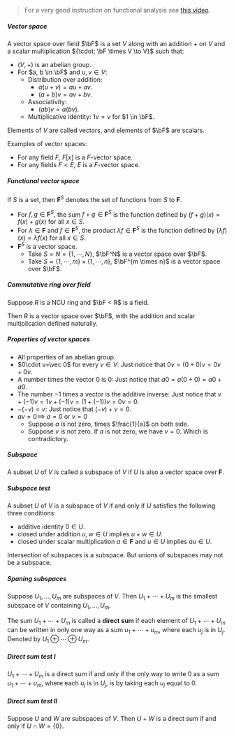 >  For a very good instruction on functional analysis see [this video](https://www.bilibili.com/video/BV11v4y1f7pC).

##### Vector space

A vector space over field $\bF$ is a set $V$ along with an addition $+$ on $V$ and a scalar multiplication ${\cdot: \bF \times V \to V}$ such that:
- $(V, +)$ is an abelian group.
- For $a, b \in \bF$ and $u, v \in V$:
    - Distribution over addition:
        - $a(u+v)=a u+a v$.
        - $(a+b) v=a v+b v$.
    - Associativity:
        - $(ab) v = a(bv)$.
    - Multiplicative identity: $1 v=v$ for $1 \in \bF$.

Elements of $V$ are called vectors, and elements of $\bF$ are scalars.

Examples of vector spaces:

- For any field $F$, $F[x]$ is a $F$-vector space.
- For any fields $F < E$, $E$ is a $F$-vector space.

##### Functional vector space

If $S$ is a set, then $\mathbf{F}^{S}$ denotes the set of functions from $S$ to $\mathbf{F}$.

- For $f, g \in \mathbf{F}^{S},$ the sum $f+g \in \mathbf{F}^{S}$ is the function defined by $(f+g)(x)=f(x)+g(x)$ for all $x \in S$.
- For $\lambda \in \mathbf{F}$ and $f \in \mathbf{F}^{S},$ the product $\lambda f \in \mathbf{F}^{S}$ is the function defined by $(\lambda f)(x)=\lambda f(x)$ for all $x \in S$.
- $\mathbf F^S$ is a vector space.
    - Take $S = N = \{1, \cdots, N\}$, $\bF^N$ is a vector space over $\bF$.
    - Take $S = \{1, \cdots, m\} \times \{1, \cdots, n\}$, $\bF^{m \times n}$ is a vector space over $\bF$.

##### Commutative ring over field

Suppose $R$ is a NCU ring and $\bF < R$ is a field.

Then $R$ is a vector space over $\bF$, with the addition and scalar multiplication defined naturally.

##### Properties of vector spaces

- All properties of an abelian group.
- $0\cdot v=\vec 0$ for every $v \in V$: Just notice that $0 v=(0+0) v=0 v+0 v$.
- A number times the vector $0$ is $0$: Just notice that $a 0=a(0+0)=a 0+a 0$.
- The number $-1$ times a vector is the additive inverse: Just notice that $v+(-1) v=1 v+(-1) v=(1+(-1)) v=0 v=0$.
- $-(-v) = v$: Just notice that $(-v) + v = 0$.
- $av = 0 \implies$ $a = 0$ or $v=0$
  - Suppose $a$ is not zero, times $\frac{1}{a}$ on both side.
  - Suppose $v$ is not zero. If $a$ is not zero, we have $v = 0$. Which is contradictory.

##### Subspace

A subset $U$ of $V$ is called a subspace of $V$ if $U$ is also a vector space over $\mathbf F$.

##### Subspace test

A subset $U$ of $V$ is a subspace of $V$ if and only if $U$ satisfies the following three conditions:

 - additive identity $0 \in U$.
 - closed under addition $u, w \in U \text { implies } u+w \in U$.
 - closed under scalar multiplication $a \in \mathbf{F}$ and $u \in U$ implies $a u \in U$.

Intersection of subspaces is a subspace. But unions of subspaces may not be a subspace.

##### Spaning subspaces

Suppose $U_{1}, \ldots, U_{m}$ are subspaces of $V .$ Then $U_{1}+\cdots+U_{m}$ is the smallest subspace of $V$ containing $U_{1}, \ldots, U_{m}$.

The sum $U_{1}+\cdots+U_{m}$ is called a **direct sum** if each element of $U_{1}+\cdots+U_{m}$ can be written in only one way as a sum $u_{1}+\cdots+u_{m},$ where each $u_{j}$ is in $U_{j}$. Denoted by $U_{1} \oplus \cdots \oplus U_{m}$.

##### Direct sum test I

$U_{1}+\cdots+U_{m}$ is a direct sum if and only if the only way to write $0$ as a sum $u_{1}+\cdots+u_{m},$ where each $u_{j}$ is in $U_{j},$ is by taking each $u_{j}$ equal to $0$.

##### Direct sum test II

Suppose $U$ and $W$ are subspaces of $V .$ Then $U+W$ is a direct sum if and only if $U \cap W=\{0\}$.
